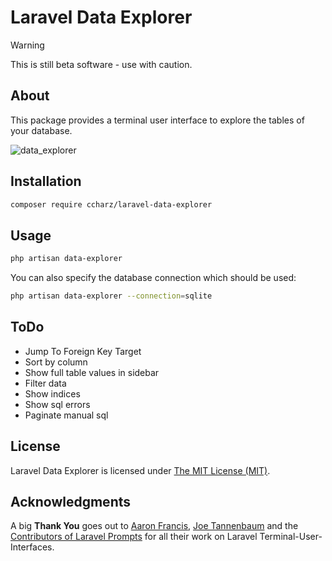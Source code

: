 # Laravel Data Explorer

> [!WARNING]  
> This is still beta software - use with caution.

## About

This package provides a terminal user interface to explore the tables of your database.

![data_explorer](https://github.com/user-attachments/assets/d93ccfaa-8704-4929-9f71-627f302819ef)

## Installation

```bash
composer require ccharz/laravel-data-explorer
```

## Usage

```bash
php artisan data-explorer
```

You can also specify the database connection which should be used:

```bash
php artisan data-explorer --connection=sqlite
```

## ToDo

- Jump To Foreign Key Target
- Sort by column
- Show full table values in sidebar
- Filter data
- Show indices
- Show sql errors
- Paginate manual sql

## License

Laravel Data Explorer is licensed under [The MIT License (MIT)](LICENSE).

## Acknowledgments

A big **Thank You** goes out to [Aaron Francis](https://github.com/aarondfrancis), [Joe Tannenbaum](https://github.com/joetannenbaum) and the [Contributors of Laravel Prompts](https://github.com/laravel/prompts) for all their work on Laravel Terminal-User-Interfaces.
